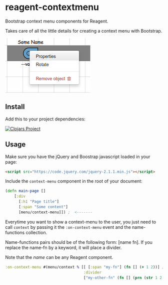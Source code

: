 # reagent-contextmenu

Bootstrap context menu components for Reagent.

Takes care of all the little details for creating a context menu with Bootstrap.

<img src="https://raw.githubusercontent.com/Frozenlock/reagent-contextmenu/master/contextmenu-example.png"
 alt="Context menu demo" title="Context menu demo"/>

## Install
Add this to your project dependencies:

[![Clojars Project](http://clojars.org/org.clojars.frozenlock/reagent-contextmenu/latest-version.svg)](http://clojars.org/org.clojars.frozenlock/reagent-contextmenu)


## Usage

Make sure you have the jQuery and Boostrap javascript loaded in your page:
```html
<script src="https://code.jquery.com/jquery-2.1.1.min.js"></script>
```


Include the `context-menu` component in the root of your document:

```clj
(defn main-page []
	[:div
	  [:h1 "Page title"]
	  [:span "Some content"]
	  [menu/context-menu]]) ;  <-------
```

Everytime you want to show a context-menu to the user, you just need to call `context` by passing it the `:on-context-menu` event and the name-functions collection.

Name-functions pairs should be of the following form: [name fn].
If you replace the name-fn by a keyword, it will place a divider.

Note that the *name* can be any Reagent component.


```clj
:on-context-menu #(menu/context % [[ [:span "my-fn"] (fn [] (+ 1 2))] ; <---- the name is a span
	                               :divider
	                               ["my-other-fn" (fn [] (prn (str 1 2 3)))]])
```
